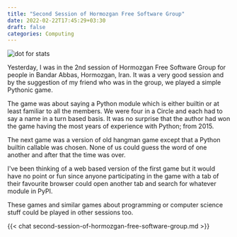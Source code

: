 ```yaml
---
title: "Second Session of Hormozgan Free Software Group"
date: 2022-02-22T17:45:29+03:30
draft: false
categories: Computing
---
```


![dot for stats](https://farooqkz.de1.hashbang.sh/count/tag.svg)

Yesterday, I was in the 2nd session of Hormozgan Free Software Group for people in Bandar Abbas, Hormozgan, Iran. It was a very good session and by the suggestion of my friend who was in the group, we played a simple Pythonic game.

The game was about saying a Python module which is either builtin or at least familiar to all the members. We were four in a Circle and each had to say a name in a turn based basis. It was no surprise that the author had won the game having the most years of experience with Python; from 2015.

The next game was a version of old hangman game except that a Python builtin callable was chosen. None of us could guess the word of one another and after that the time was over.

I've been thinking of a web based version of the first game but it would have no point or fun since anyone participating in the game with a tab of their favourite browser could open another tab and search for whatever module in PyPI.

These games and similar games about programming or computer science stuff could be played in other sessions too.

{{< chat second-session-of-hormozgan-free-software-group.md >}}
